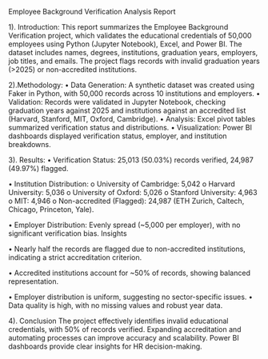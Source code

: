 Employee Background Verification Analysis Report

1). Introduction: This report summarizes the Employee Background Verification project, which validates the educational credentials of 50,000 employees using Python (Jupyter Notebook), Excel, and Power BI. The dataset includes names, degrees, institutions, graduation years, employers, job titles, and emails. The project flags records with invalid graduation years (>2025) or non-accredited institutions.

2).Methodology:
• Data Generation: A synthetic dataset was created using Faker in Python, with 50,000 records across 10 institutions and employers.
• Validation: Records were validated in Jupyter Notebook, checking graduation years against 2025 and institutions against an accredited list (Harvard, Stanford, MIT, Oxford, Cambridge).
• Analysis: Excel pivot tables summarized verification status and distributions.
• Visualization: Power BI dashboards displayed verification status, employer, and institution breakdowns.

3). Results:
• Verification Status: 25,013 (50.03%) records verified, 24,987 (49.97%) flagged.

• Institution Distribution:
o University of Cambridge: 5,042
o Harvard University: 5,036
o University of Oxford: 5,026
o Stanford University: 4,963
o MIT: 4,946
o Non-accredited (Flagged): 24,987 (ETH Zurich, Caltech, Chicago, Princeton, Yale).

• Employer Distribution: Evenly spread (~5,000 per employer), with no significant verification bias.
Insights

• Nearly half the records are flagged due to non-accredited institutions, indicating a strict accreditation criterion.

• Accredited institutions account for ~50% of records, showing balanced representation.

• Employer distribution is uniform, suggesting no sector-specific issues.
• Data quality is high, with no missing values and robust year data.

4). Conclusion The project effectively identifies invalid educational credentials, with 50% of records verified. Expanding accreditation and automating processes can improve accuracy and scalability. Power BI dashboards provide clear insights for HR decision-making.

